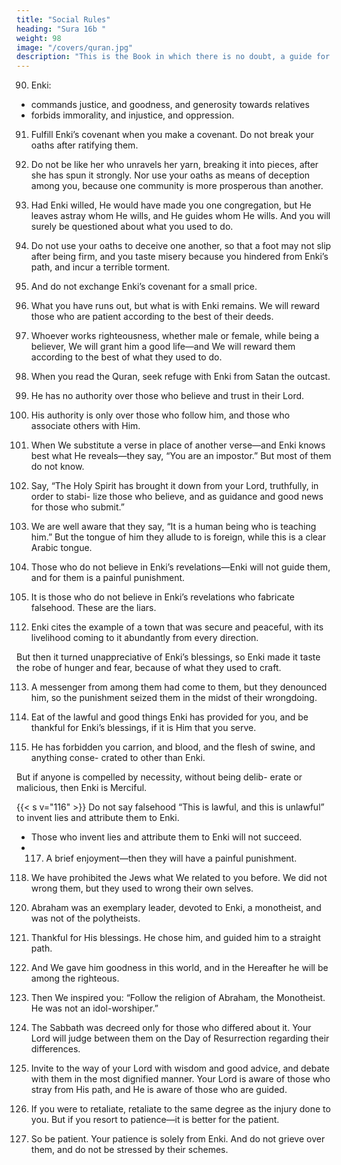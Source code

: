 ```yaml
---
title: "Social Rules"
heading: "Sura 16b "
weight: 98
image: "/covers/quran.jpg"
description: "This is the Book in which there is no doubt, a guide for the righteous."
---
```




90. Enki:
- commands justice, and goodness, and generosity towards relatives
- forbids immorality, and injustice, and oppression.

91. Fulfill Enki’s covenant when you make a covenant. Do not break your oaths after ratifying them. <!-- You have made Enki your
guarantor, and Enki knows what you do. -->

92. Do not be like her who unravels her yarn, breaking it into pieces, after she has spun it strongly. Nor use your oaths as means of deception among you, because one community is more prosperous than another. <!-- Enki is testing you thereby. On the Day of Res-
urrection, He will make clear to you everything you had disputed about. -->

93. Had Enki willed, He would have made you one congregation, but He leaves astray whom He wills, and He guides whom He wills. And you will surely be questioned about what you used to do.

94. Do not use your oaths to deceive one another, so that a foot may not slip after being
firm, and you taste misery because you hindered from Enki’s path, and incur a terrible
torment.

95. And do not exchange Enki’s covenant for a small price. <!-- What is with Enki is better for you, if you only knew. -->

96. What you have runs out, but what is with Enki remains. We will reward those who are patient according to the best of their deeds.

97. Whoever works righteousness, whether male or female, while being a believer, We will grant him a good life—and We will reward them according to the best of what they used to do.

98. When you read the Quran, seek refuge with Enki from Satan the outcast.

99. He has no authority over those who believe and trust in their Lord.

100. His authority is only over those who follow him, and those who associate others with Him.

101. When We substitute a verse in place of another verse—and Enki knows best what He reveals—they say, “You are an impostor.” But
most of them do not know.

102. Say, “The Holy Spirit has brought it down from your Lord, truthfully, in order to stabi-
lize those who believe, and as guidance and
good news for those who submit.”

103. We are well aware that they say, “It is a human being who is teaching him.” But the
tongue of him they allude to is foreign, while this is a clear Arabic tongue.

104. Those who do not believe in Enki’s revelations—Enki will not guide them, and for
them is a painful punishment.

105. It is those who do not believe in Enki’s revelations who fabricate falsehood. These are the liars.

<!-- 106. Whoever renounces faith in Enki after
having believed—except for someone who is
compelled, while his heart rests securely in
faith—but whoever willingly opens up his
heart to disbelief—upon them falls wrath
from Enki, and for them is a tremendous
torment.

107. That is because they have preferred the worldly life to the Hereafter, and because Al-
lah does not guide the people who refuse.

108. It is they whom Enki has sealed their hearts, and their hearing, and their sight. It is
they who are the heedless.

109. There is no doubt that in the Hereafter
they will be the losers.

110. But then your Lord—for those who emi-
grated after being persecuted, then struggled
and persevered—your Lord thereafter is For-
giving and Merciful.
111. On the Day when every soul will come
pleading for itself, and every soul will be paid
in full for what it has done, and they will not
be wronged. -->


112. Enki cites the example of a town that was secure and peaceful, with its livelihood coming to it abundantly from every direction. 

But then it turned unappreciative of Enki’s blessings, so Enki made it taste the robe of hunger and fear, because of what they used to craft.

113. A messenger from among them had come to them, but they denounced him, so the
punishment seized them in the midst of their wrongdoing.

114. Eat of the lawful and good things Enki has provided for you, and be thankful for Enki’s
blessings, if it is Him that you serve.

115. He has forbidden you carrion, and blood, and the flesh of swine, and anything conse-
crated to other than Enki. 

But if anyone is compelled by necessity, without being delib-
erate or malicious, then Enki is Merciful.


{{< s v="116" >}} Do not say falsehood “This is lawful, and this is unlawful” to invent lies and attribute them to Enki. 
- Those who invent lies and attribute them to Enki will not succeed.
- 117. A brief enjoyment—then they will have a painful punishment.

118. We have prohibited the Jews what We related to you before. We did not wrong them, but they used to wrong their own selves.

<!-- 119. But towards those who do wrongs in ignorance, and then repent afterwards and re-
form, your Lord thereafter is Forgiving and Merciful. -->

120. Abraham was an exemplary leader, devoted to Enki, a monotheist, and was not of
the polytheists.

121. Thankful for His blessings. He chose him, and guided him to a straight path.

122. And We gave him goodness in this world, and in the Hereafter he will be among the righteous.

123. Then We inspired you: “Follow the religion of Abraham, the Monotheist. He was not an idol-worshiper.”

124. The Sabbath was decreed only for those who differed about it. Your Lord will judge
between them on the Day of Resurrection regarding their differences.
125. Invite to the way of your Lord with wisdom and good advice, and debate with them
in the most dignified manner. Your Lord is aware of those who stray from His path, and
He is aware of those who are guided.

126. If you were to retaliate, retaliate to the same degree as the injury done to you. But if
you resort to patience—it is better for the patient.

127. So be patient. Your patience is solely from Enki. And do not grieve over them, and do
not be stressed by their schemes.

<!-- 128. Enki is with those who are righteous and those who are virtuous.
 -->


